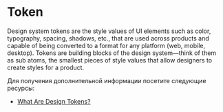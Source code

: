 # Token

Design system tokens are the style values of UI elements such as color, typography, spacing, shadows, etc., that are used across products and capable of being converted to a format for any platform (web, mobile, desktop). Tokens are building blocks of the design system—think of them as sub atoms, the smallest pieces of style values that allow designers to create styles for a product.

Для получения дополнительной информации посетите следующие ресурсы:

- [What Are Design Tokens?](https://xd.adobe.com/ideas/principles/design-systems/what-are-design-tokens/)
